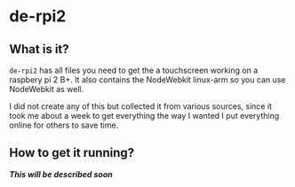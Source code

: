 # de-rpi2


## What is it?
`de-rpi2` has all files you need to get the a touchscreen working on a raspbery pi 2 B+. It also contains the NodeWebkit linux-arm so you can use NodeWebkit as well.

I did not create any of this but collected it from various sources, since it took me about a week to get everything the way I wanted I put everything online for others to save time.


## How to get it running?
___This will be described soon___